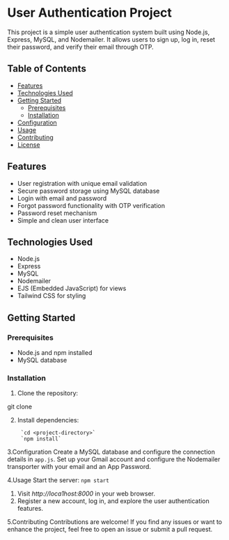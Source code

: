 # User Authentication Project

This project is a simple user authentication system built using Node.js, Express, MySQL, and Nodemailer. It allows users to sign up, log in, reset their password, and verify their email through OTP.

## Table of Contents

- [Features](#features)
- [Technologies Used](#technologies-used)
- [Getting Started](#getting-started)
  - [Prerequisites](#prerequisites)
  - [Installation](#installation)
- [Configuration](#configuration)
- [Usage](#usage)
- [Contributing](#contributing)
- [License](#license)

## Features

- User registration with unique email validation
- Secure password storage using MySQL database
- Login with email and password
- Forgot password functionality with OTP verification
- Password reset mechanism
- Simple and clean user interface

## Technologies Used

- Node.js
- Express
- MySQL
- Nodemailer
- EJS (Embedded JavaScript) for views
- Tailwind CSS for styling

## Getting Started

### Prerequisites

- Node.js and npm installed
- MySQL database

### Installation

1. Clone the repository:
   
git clone <repository-url>

2. Install dependencies:
        
        `cd <project-directory>`
        `npm install`

3.Configuration
Create a MySQL database and configure the connection details in `app.js`.
Set up your Gmail account and configure the Nodemailer transporter with your email and an App Password.

4.Usage
  Start the server:
  `npm start`
  1. Visit *http://loca1host:8000* in your web browser.
  2. Register a new account, log in, and explore the user authentication features.

5.Contributing
  Contributions are welcome! If you find any issues or want to enhance the project, feel free to open an issue or submit a pull request.
